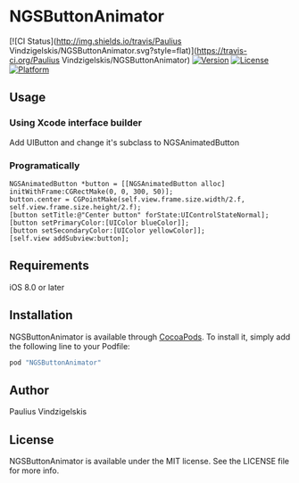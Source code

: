 # NGSButtonAnimator

[![CI Status](http://img.shields.io/travis/Paulius Vindzigelskis/NGSButtonAnimator.svg?style=flat)](https://travis-ci.org/Paulius Vindzigelskis/NGSButtonAnimator)
[![Version](https://img.shields.io/cocoapods/v/NGSButtonAnimator.svg?style=flat)](http://cocoapods.org/pods/NGSButtonAnimator)
[![License](https://img.shields.io/cocoapods/l/NGSButtonAnimator.svg?style=flat)](http://cocoapods.org/pods/NGSButtonAnimator)
[![Platform](https://img.shields.io/cocoapods/p/NGSButtonAnimator.svg?style=flat)](http://cocoapods.org/pods/NGSButtonAnimator)

## Usage

### Using Xcode interface builder

Add UIButton and change it's subclass to NGSAnimatedButton

### Programatically

```objc
NGSAnimatedButton *button = [[NGSAnimatedButton alloc] initWithFrame:CGRectMake(0, 0, 300, 50)];
button.center = CGPointMake(self.view.frame.size.width/2.f, self.view.frame.size.height/2.f);
[button setTitle:@"Center button" forState:UIControlStateNormal];
[button setPrimaryColor:[UIColor blueColor]];
[button setSecondaryColor:[UIColor yellowColor]];
[self.view addSubview:button];
```

## Requirements

iOS 8.0 or later

## Installation

NGSButtonAnimator is available through [CocoaPods](http://cocoapods.org). To install
it, simply add the following line to your Podfile:

```ruby
pod "NGSButtonAnimator"
```

## Author

Paulius Vindzigelskis

## License

NGSButtonAnimator is available under the MIT license. See the LICENSE file for more info.
